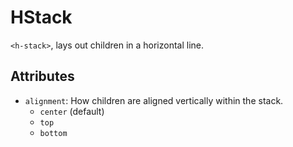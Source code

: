 # HStack

`<h-stack>`, lays out children in a horizontal line.

## Attributes

- `alignment`: How children are aligned vertically within the stack.
    - `center` (default)
    - `top`
    - `bottom`
